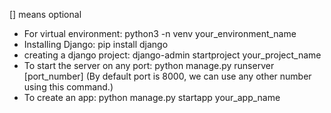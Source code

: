 [] means optional
- For virtual environment: python3 -n venv your_environment_name
- Installing Django: pip install django
- creating a django project: django-admin startproject your_project_name
- To start the server on any port: python manage.py runserver [port_number] (By default port is 8000, we can use any other number using this command.)
- To create an app: python manage.py startapp your_app_name
  
